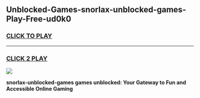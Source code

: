 
## Unblocked-Games-snorlax-unblocked-games-Play-Free-ud0k0
<h3>
<a href="https://premium76.site?title=snorlax-unblocked-games&ref=21A">CLICK TO PLAY</a></h3>
<hr>

<h3>
<a href="https://premium76.site?title=snorlax-unblocked-games&ref=21A">CLICK 2 PLAY</a>
  
</h3>

<a href="https://premium76.site?title=snorlax-unblocked-games&ref=21A"><img src="https://clearcache.store/games.png"></a>


**snorlax-unblocked-games games unblocked: Your Gateway to Fun and Accessible Online Gaming**
